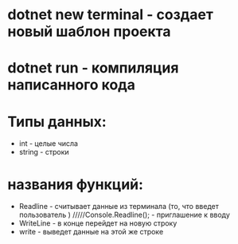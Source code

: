 # dotnet new terminal - создает новый шаблон проекта
# dotnet run - компиляция написанного кода

# Типы данных:
- int - целые числа
- string - строки
# названия функций:
- Readline  - считывает данные из терминала (то, что введет пользователь )   /////Console.Readline(); - приглашение к вводу
- WriteLine  - в конце перейдет на новую строку  
- write - выведет данные на этой же строке

